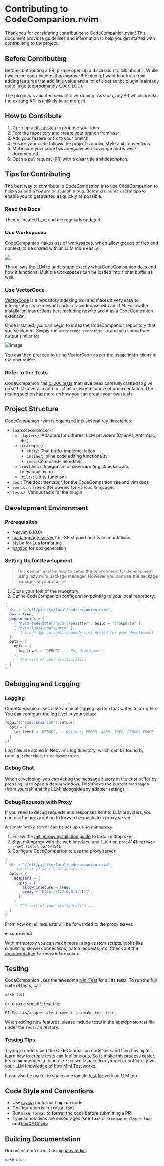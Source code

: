 # Contributing to CodeCompanion.nvim

Thank you for considering contributing to CodeCompanion.nvim! This document provides guidelines and information to help you get started with contributing to the project.

## Before Contributing

Before contributing a PR, please open up a discussion to talk about it. While I welcome contributions that improve the plugin, I want to refrain from adding features that add little value and a lot of bloat as the plugin is already quite large (approximately 9,000 LOC).

The plugin has adopted semantic versioning. As such, any PR which breaks the existing API is unlikely to be merged.

## How to Contribute

1. Open up a [discussion](https://github.com/olimorris/codecompanion.nvim/discussions) to propose your idea.
2. Fork the repository and create your branch from `main`.
3. Add your feature or fix to your branch.
4. Ensure your code follows the project's coding style and conventions.
5. Make sure your code has adequate test coverage and is well-documented.
6. Open a pull request (PR) with a clear title and description.

## Tips for Contributing

The best way to contribute to CodeCompanion is to use CodeCompanion to help you add a feature or squash a bug. Below are some useful tips to enable you to get started as quickly as possible.

### Read the Docs

They're located [here](https://codecompanion.olimorris.dev) and are regularly updated.

### Use Workspaces

CodeCompanion makes use of [workspaces](https://codecompanion.olimorris.dev/usage/chat-buffer/slash-commands.html#workspace), which allow groups of files and context, to be shared with an LLM more easily:

<img src="https://github.com/user-attachments/assets/a04e9b2d-bfc6-4f03-84fe-77c0f5cb92f2">

This allows the LLM to understand exactly what CodeCompanion does and how it functions. Multiple workspaces can be loaded into a chat buffer as well.

### Use VectorCode

[VectorCode](https://github.com/Davidyz/VectorCode/tree/main) is a repository indexing tool and makes it very easy to intelligently share relevant parts of a codebase with an LLM. Follow the installation instructions [here](https://codecompanion.olimorris.dev/extensions/vectorcode.html#installation) including how to add it as a CodeCompanion extension.

Once installed, you can begin to index the CodeCompanion repository that you've cloned. Simply run `vectorcode vectorise -r` and you should see output similar to:

![Image](https://github.com/user-attachments/assets/9fb7ef65-3a3f-4e56-9d75-f4e2e1f71aea)

You can then proceed to using VectorCode as per the [usage](https://codecompanion.olimorris.dev/extensions/vectorcode.html#usage) instructions in the chat buffer.

### Refer to the Tests

CodeCompanion has [c. 200 tests](https://github.com/olimorris/codecompanion.nvim/tree/main/tests) that have been carefully crafted to give great test coverage and to act as a second source of documentation. The [testing](#testing) section has more on how you can create your own tests.

## Project Structure

CodeCompanion.nvim is organized into several key directories:

- `lua/codecompanion/`:
  - `adapters/`: Adapters for different LLM providers (OpenAI, Anthropic, etc.)
  - `strategies/`:
    - `chat/`: Chat buffer implementation
    - `inline/`: Inline code editing functionality
    - `cmd/`: Command-line editing
  - `providers/`: Integration of providers (e.g. Snacks.nvim, Telescope.nvim)
  - `utils/`: Utility functions
- `doc/`: The documentation for the CodeCompanion site and vim docs
- `queries/`: Tree-sitter queries for various languages
- `tests/`: Various tests for the plugin

## Development Environment

### Prerequisites

- Neovim 0.10.0+
- [lua-language-server](https://github.com/LuaLS/lua-language-server) for LSP support and type annotations
- [stylua](https://github.com/JohnnyMorganz/StyLua) for Lua formatting
- [pandoc](https://pandoc.org/) for doc generation

### Setting Up for Development

> This section explain how to setup the environment for development using lazy.nvim package manager. However you can use the package manager of your choice.

1. Clone your fork of the repository.
2. Define CodeCompanion configuration pointing to your local repository:

```lua
{
  dir = "/full/path/to/local/codecompanion.nvim",
  dev = true,
  dependencies = {
    { "nvim-treesitter/nvim-treesitter", build = ":TSUpdate" },
    { "nvim-lua/plenary.nvim" },
    -- Include any optional dependencies needed for your development
  },
  opts = {
    opts = {
      log_level = "DEBUG", -- For development
    },
    -- The rest of your configuration
  }
}
```

## Debugging and Logging

### Logging

CodeCompanion uses a hierarchical logging system that writes to a log file. You can configure the log level in your setup:

```lua
require("codecompanion").setup({
  opts = {
    log_level = "DEBUG", -- Options: ERROR, WARN, INFO, DEBUG, TRACE
  }
})
```

Log files are stored in Neovim's log directory, which can be found by running `:checkhealth codecompanion`.

### Debug Chat

When developing, you can debug the message history in the chat buffer by pressing `gd` to open a debug window. This shows the current messages (from yourself and the LLM) alongside any adapter settings.

### Debug Requests with Proxy

If you need to debug requests and responses sent to LLM providers, you can use the `proxy` option to forward requests to a proxy server.

A simple proxy server can be set up using [mitmproxy](https://mitmproxy.org/).

1. Follow the [mitmproxy installation guide](https://docs.mitmproxy.org/stable/overview-installation/) to install mitmproxy.
2. Start mitmproxy with the web interface and listen on port 4141: `mitmweb --set listen_port=4141`
3. Configure CodeCompanion to use the proxy server:

```lua
{
  dir = "/full/path/to/local/codecompanion.nvim",
  -- The rest of your configuration ...
  opts = {
    adapters = {
      opts = {
        allow_insecure = true,
        proxy = "http://127.0.0.1:4141",
      },
    }
    -- The rest of your configuration ...
  }
}
```

From now on, all requests will be forwarded to the proxy server.
<details>
<summary>screenshot</summary>
<img width="1506" alt="debug request with proxy screenshot" src="https://github.com/user-attachments/assets/60f31736-da83-4b80-bc61-341bb7fc82f7" />
</details>

With mitmproxy you can much more using custom scripts/hooks like simulating slower connections, patch requests, etc. Check out the [documentation](https://docs.mitmproxy.org/stable/addons-overview/) for more information.


## Testing

CodeCompanion uses the awesome [Mini.Test](https://github.com/echasnovski/mini.nvim/blob/main/TESTING.md) for all its tests. To run the full suite of tests, call:

```bash
make test
```

or to run a specific test file:

```bash
FILE=tests/adapters/test_openai.lua make test_file
```

When adding new features, please include tests in the appropriate test file under the `tests/` directory.

### Testing Tips

Trying to understand the CodeCompanion codebase and then having to learn how to create tests can feel onerous. So to make this process easier, it's recommended to load the `test` workspace into your chat buffer to give your LLM knowledge of how Mini.Test works.

It can also be useful to share an example [test file](https://github.com/olimorris/codecompanion.nvim/blob/main/tests/adapters/test_openai.lua) with an LLM too.

## Code Style and Conventions

- Use [stylua](https://github.com/JohnnyMorganz/StyLua) for formatting Lua code
- Configuration is in `stylua.toml`
- Run `make format` to format the code before submitting a PR
- Type annotations are encouraged (see `lua/codecompanion/types.lua`) and [LuaCATS site](https://luals.github.io/wiki/annotations/)

## Building Documentation

Documentation is built using [panvimdoc](https://github.com/kdheepak/panvimdoc):

```bash
make docs
```
